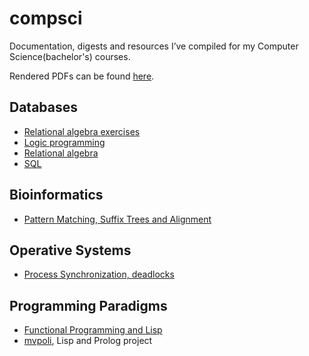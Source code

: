 # compsci

Documentation, digests and resources I’ve compiled for my Computer Science(bachelor's) courses.

Rendered PDFs can be found [here](https://avivace.ovh/blog/university.html).

## Databases
- [Relational algebra exercises](https://github.com/avivace/compsci/blob/master/databases/relational_algebra.md)
- [Logic programming](https://github.com/avivace/compsci/raw/master/databases/teoria_progLogica.pdf)
- [Relational algebra](https://github.com/avivace/compsci/blob/master/databases/teoria_AlgebraRelazionale.pdf)
- [SQL](https://github.com/avivace/compsci/blob/master/databases/teoria_SQL.pdf)

## Bioinformatics
- [Pattern Matching, Suffix Trees and Alignment](https://avivace.ovh/assets/bioinf_theory.pdf)

## Operative Systems
- [Process Synchronization, deadlocks](https://avivace.ovh/assets/OS.pdf)

## Programming Paradigms
- [Functional Programming and Lisp](https://avivace.ovh/assets/fp_lisp.pdf)
- [mvpoli](https://github.com/avivace/mvpoli), Lisp and Prolog project